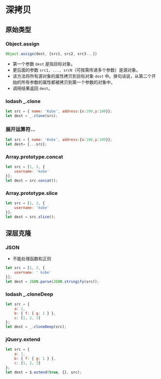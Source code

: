 # 深拷贝

## 原始类型

### Object.assign

```javascript
Object.assign(dest, [src1, src2, src3...])
```

- 第一个参数 `dest` 是指目标对象。
- 更后面的参数 `src1, ..., srcN`（可按需传递多个参数）是源对象。
- 该方法将所有源对象的属性拷贝到目标对象 `dest` 中。换句话说，从第二个开始的所有参数的属性都被拷贝到第一个参数的对象中。
- 调用结果返回 `dest`。

### lodash _.clone

```javascript
let src = { name: 'Kobe', address:{x:100,y:100}};
let dest = _.clone(src);
```

### 展开运算符...

```javascript
let src = { name: 'Kobe', address:{x:100,y:100}};
let dest= {...src};
```

### Array.prototype.concat

```javascript
let src = [1, 3, {
    username: 'kobe'
}];
let dest = src.concat();
```

### Array.prototype.slice

```javascript
let src = [1, 3, {
    username: 'kobe'
}];
let dest = src.slice();
```

## 深层克隆

### JSON

- 不能处理函数和正则

```javascript
let src = [1, 3, {
    username: ' kobe'
}];
let dest = JSON.parse(JSON.stringify(src));
```

### lodash _.cloneDeep

```javascript
let src = {
    a: 1,
    b: { f: { g: 1 } },
    c: [1, 2, 3]
};
let dest = _.cloneDeep(src);
```

### jQuery.extend

```javascript
let src = {
    a: 1,
    b: { f: { g: 1 } },
    c: [1, 2, 3]
};
let dest = $.extend(true, {}, src);
```

